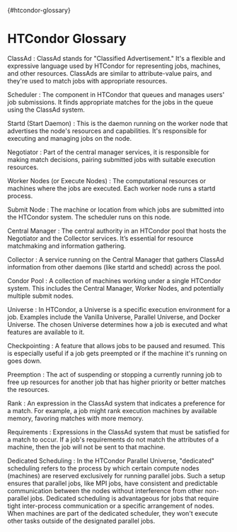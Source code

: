 {#htcondor-glossary}
# HTCondor Glossary

ClassAd
: ClassAd stands for "Classified Advertisement." It's a flexible and expressive language used by HTCondor for representing jobs, machines, and other resources. ClassAds are similar to attribute-value pairs, and they're used to match jobs with appropriate resources.

Scheduler
: The component in HTCondor that queues and manages users' job submissions. It finds appropriate matches for the jobs in the queue using the ClassAd system.

Startd (Start Daemon)
: This is the daemon running on the worker node that advertises the node's resources and capabilities. It's responsible for executing and managing jobs on the node.

Negotiator
: Part of the central manager services, it is responsible for making match decisions, pairing submitted jobs with suitable execution resources.

Worker Nodes (or Execute Nodes)
: The computational resources or machines where the jobs are executed. Each worker node runs a startd process.

Submit Node
: The machine or location from which jobs are submitted into the HTCondor system. The scheduler runs on this node.

Central Manager
: The central authority in an HTCondor pool that hosts the Negotiator and the Collector services. It’s essential for resource matchmaking and information gathering.

Collector
: A service running on the Central Manager that gathers ClassAd information from other daemons (like startd and schedd) across the pool.

Condor Pool
: A collection of machines working under a single HTCondor system. This includes the Central Manager, Worker Nodes, and potentially multiple submit nodes.

Universe
: In HTCondor, a Universe is a specific execution environment for a job. Examples include the Vanilla Universe, Parallel Universe, and Docker Universe. The chosen Universe determines how a job is executed and what features are available to it.

Checkpointing
: A feature that allows jobs to be paused and resumed. This is especially useful if a job gets preempted or if the machine it's running on goes down.

Preemption
: The act of suspending or stopping a currently running job to free up resources for another job that has higher priority or better matches the resources.

Rank
: An expression in the ClassAd system that indicates a preference for a match. For example, a job might rank execution machines by available memory, favoring matches with more memory.

Requirements
: Expressions in the ClassAd system that must be satisfied for a match to occur. If a job's requirements do not match the attributes of a machine, then the job will not be sent to that machine.

Dedicated Scheduling
: In the HTCondor Parallel Universe, "dedicated" scheduling refers to the process by which certain compute nodes (machines) are reserved exclusively for running parallel jobs. Such a setup ensures that parallel jobs, like MPI jobs, have consistent and predictable communication between the nodes without interference from other non-parallel jobs. Dedicated scheduling is advantageous for jobs that require tight inter-process communication or a specific arrangement of nodes. When machines are part of the dedicated scheduler, they won't execute other tasks outside of the designated parallel jobs.
